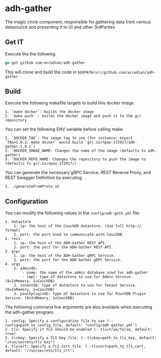 # adh-gather

The magic circle component, responsible for gathering data from various datasource and presenting it to UI and other 3rdParties

## Get IT

Execute the the following

```go
go get github.com/accedian/adh-gather
```

This will clone and build the code in `$GOPATH/src/github.com/accedian/adh-gather`

## Build

Execute the following makefile targets to build this docker image

	1. `make docker`: builds the docker image
	2. `make push` : builds the docker image and push it to the gcr repository

You can set the following ENV variable before calling make: 

	1. `DOCKER_TAG`: The image tag to use (for instance: export `TAG=1.0.2; make docker` would build `gcr.io/npav-172917/adh-gather:1.0.2`)
	2. `DOCKER_IMAGE_NAME: Changes the name of the image (defaults to adh-gather)
	3. `DOCKER_REPO_NAME: Changes the repository to push the image to (defaults to gcr.io/npav-172917/)

You can generate the necessary gRPC Service, REST Reverse Proxy, and REST Swagger Definition by executing

	1. ./generateFromProto.sh  


## Configuration

You can modify the following values in  the `config/adh-gath.yml` file:

	1. datastore
    	1. ip: the host of the CouchDB datastore. (Use full http:// format) 
    	2. port: the port used to communicate with CouchDB.
  	2. rest
    	1. ip: the host of the ADH-Gather REST API.
    	2. port: the port for the ADH-Gather REST API.
  	3. grpc
		1. ip: the host of the ADH-Gather gRPC Service.
    	2. port: the port for the ADH-Gather gRPC Service.
  	4. args
    	1. admindb: 
			- name: the name of the admin database used for adh-gather
			- impl: type of datastore to use for Admin Service. (0=InMemory, 1=CouchDB)
		2. tenantdb: type of datastore to use for Tenant Service. (0=InMemory, 1=CouchDB)
		3. pouchplugindb: type of datastore to use for PouchDB Plugin Service. (0=InMemory, 1=CouchDB)

The following command line arguments are also available when executing the adh-gather program:
	
	1. config: Specify a configuration file to use (--config=path_to_config_file, default: "config/adh-gather.yml")
	2. tls: Specify if TLS should be enabled (--tls=true/false, default: true)
	3. tlskey: Specify a TLS Key file. (--tlskey=path_to_tls_key, default: "/run/secrets/tls_key")
	4. tlscert: Specify a TLS Cert file. (--tlscert=path_to_tls_cert, default: "/run/secrets/tls_crt")
